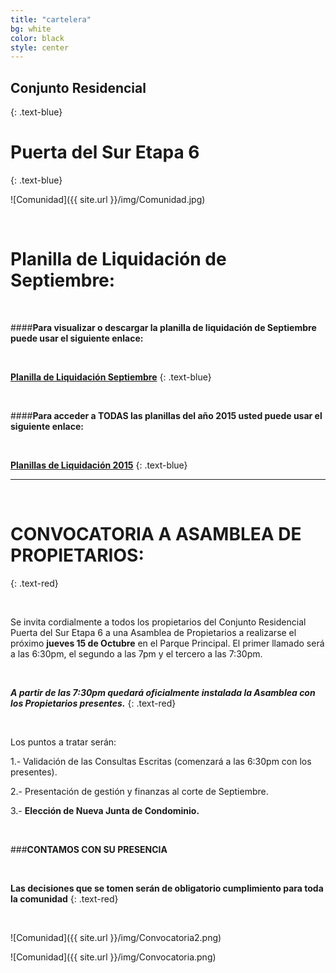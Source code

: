 ```yaml
---
title: "cartelera"
bg: white
color: black
style: center
---
```


## Conjunto Residencial 
{: .text-blue}

# Puerta del Sur Etapa 6
{: .text-blue}

![Comunidad]({{ site.url }}/img/Comunidad.jpg)

<br>

# Planilla de Liquidación de Septiembre:

<br>

####**Para visualizar o descargar la planilla de liquidación de Septiembre puede usar el siguiente enlace:**

<br>

[**Planilla de Liquidación Septiembre**](https://drive.google.com/file/d/0B5Zy3wAHaeizVTNwOHVIWUkzR3M/view?usp=sharing)
{: .text-blue}

<br>

####**Para acceder a TODAS las planillas del año 2015 usted puede usar el siguiente enlace:**

<br>

[**Planillas de Liquidación 2015**](https://drive.google.com/open?id=0B5Zy3wAHaeizVTNwOHVIWUkzR3M)
{: .text-blue}

-----------------------

<br>

# CONVOCATORIA A ASAMBLEA DE PROPIETARIOS:
{: .text-red}

<br>

Se invita cordialmente a todos los propietarios del Conjunto Residencial Puerta del Sur Etapa 6 a una Asamblea de Propietarios a realizarse el próximo **jueves 15 de Octubre** en el Parque Principal.
El primer llamado será a las 6:30pm, el segundo a las 7pm y el tercero a las 7:30pm.

<br>

***A partir de las 7:30pm quedará oficialmente instalada la Asamblea con los Propietarios presentes.***
{: .text-red}

<br>

Los puntos a tratar serán:

1.- Validación de las Consultas Escritas (comenzará a las 6:30pm con los presentes).

2.- Presentación de gestión y finanzas al corte de Septiembre.

3.- **Elección de Nueva Junta de Condominio.**

<br>

###**CONTAMOS CON SU PRESENCIA**

<br>

**Las decisiones que se tomen serán de obligatorio cumplimiento para toda la comunidad**
{: .text-red}

<br>

![Comunidad]({{ site.url }}/img/Convocatoria2.png)

![Comunidad]({{ site.url }}/img/Convocatoria.png)

